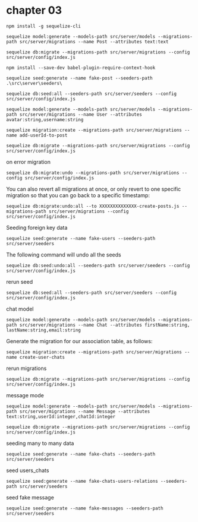# chapter 03

```
npm install -g sequelize-cli

sequelize model:generate --models-path src/server/models --migrations-path src/server/migrations --name Post --attributes text:text

sequelize db:migrate --migrations-path src/server/migrations --config src/server/config/index.js

npm install --save-dev babel-plugin-require-context-hook

sequelize seed:generate --name fake-post --seeders-path .\src\server\seeders\

sequelize db:seed:all --seeders-path src/server/seeders --config src/server/config/index.js

sequelize model:generate --models-path src/server/models --migrations-path src/server/migrations --name User --attributes avatar:string,username:string

sequelize migration:create --migrations-path src/server/migrations --name add-userId-to-post

sequelize db:migrate --migrations-path src/server/migrations --config src/server/config/index.js

```

on error migration 
```
sequelize db:migrate:undo --migrations-path src/server/migrations --config src/server/config/index.js
```

You can also revert all migrations at once, or only revert to one specific migration so that
you can go back to a specific timestamp:

```
sequelize db:migrate:undo:all --to XXXXXXXXXXXXXX-create-posts.js --migrations-path src/server/migrations --config src/server/config/index.js
```

Seeding foreign key data
```
sequelize seed:generate --name fake-users --seeders-path src/server/seeders
```

The following command will undo
all the seeds

```
sequelize db:seed:undo:all --seeders-path src/server/seeders --config src/server/config/index.js
```

rerun seed
```
sequelize db:seed:all --seeders-path src/server/seeders --config src/server/config/index.js
```

chat model
```
sequelize model:generate --models-path src/server/models --migrations-path src/server/migrations --name Chat --attributes firstName:string, lastName:string,email:string
```

Generate the migration for our association table, as follows:
```
sequelize migration:create --migrations-path src/server/migrations --name create-user-chats
```

rerun migrations
```
sequelize db:migrate --migrations-path src/server/migrations --config src/server/config/index.js
```

message mode 
```
sequelize model:generate --models-path src/server/models --migrations-path src/server/migrations --name Message --attributes text:string,userId:integer,chatId:integer
```

```
sequelize db:migrate --migrations-path src/server/migrations --config src/server/config/index.js
```

seeding many to many data
```
sequelize seed:generate --name fake-chats --seeders-path src/server/seeders
```

seed users_chats
```
sequelize seed:generate --name fake-chats-users-relations --seeders-path src/server/seeders
```

seed fake message
```
sequelize seed:generate --name fake-messages --seeders-path src/server/seeders
```